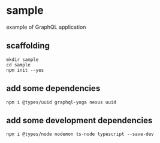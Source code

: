 # sample

example of GraphQL application

## scaffolding

```shell
mkdir sample
cd sample
npm init --yes
```

## add some dependencies

```shell
npm i @types/uuid graphql-yoga nexus uuid
```

## add some development dependencies

```shell
npm i @types/node nodemon ts-node typescript --save-dev
```
